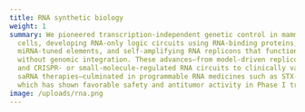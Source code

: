 ```yaml
---
title: RNA synthetic biology
weight: 1
summary: We pioneered transcription-independent genetic control in mammalian
  cells, developing RNA-only logic circuits using RNA-binding proteins,
  miRNA-tuned elements, and self-amplifying RNA replicons that function in vivo
  without genomic integration. These advances—from model-driven replicon design
  and CRISPR- or small-molecule-regulated RNA circuits to clinically validated
  saRNA therapies—culminated in programmable RNA medicines such as STX-001,
  which has shown favorable safety and antitumor activity in Phase I trials.
image: /uploads/rna.png
---
```


